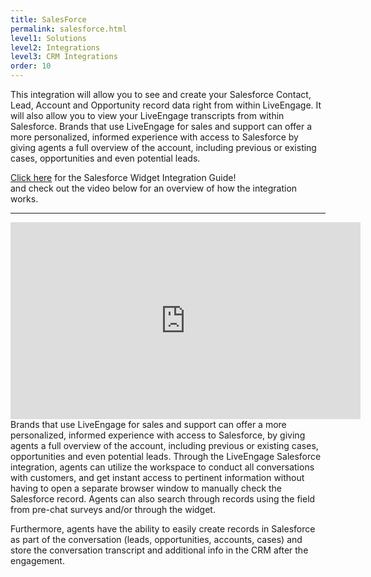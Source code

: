 ```yaml
---
title: SalesForce
permalink: salesforce.html
level1: Solutions
level2: Integrations
level3: CRM Integrations
order: 10
---
```


This integration will allow you to see and create your Salesforce Contact, Lead, Account and Opportunity record data right from within LiveEngage. It will also allow you to view your LiveEngage transcripts from within Salesforce. Brands that use LiveEngage for sales and support can offer a more personalized, informed experience with access to Salesforce by giving agents a full overview of the account, including previous or existing cases, opportunities and even potential leads.

<div class="inntertext configlink"><a href="https://s3-eu-west-1.amazonaws.com/ce-sr/CA/Factsheets/SFDC+Widget+for+LiveEngage+-+Installation+and+Configuration+Guide.pdf" target="_blank">Click here</a> for the Salesforce Widget Integration Guide!</div> and check out the video below for an overview of how the integration works.
<hr class="solutionshr" />

<iframe width="560" height="315" src="https://www.youtube.com/embed/TXl-xpsECQ0" frameborder="0" allowfullscreen></iframe>
<br>
Brands that use LiveEngage for sales and support can offer a more personalized, informed experience with access to Salesforce, by giving agents a full overview of the account, including previous or existing cases, opportunities and even potential leads. Through the LiveEngage Salesforce integration, agents can utilize the workspace to conduct all conversations with customers, and get instant access to pertinent information without having to open a separate browser window to manually check the Salesforce record. Agents can also search through records using the field from pre-chat surveys and/or through the widget.

Furthermore, agents have the ability to easily create records in Salesforce as part of the conversation (leads, opportunities, accounts, cases) and store the conversation transcript and additional info in the CRM after the engagement.
